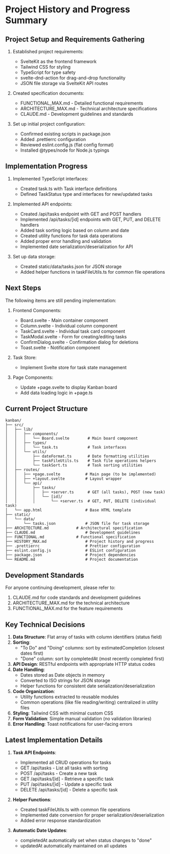 # Project History and Progress Summary

## Project Setup and Requirements Gathering

1. Established project requirements:

   - SvelteKit as the frontend framework
   - Tailwind CSS for styling
   - TypeScript for type safety
   - svelte-dnd-action for drag-and-drop functionality
   - JSON file storage via SvelteKit API routes

2. Created specification documents:

   - FUNCTIONAL_MAX.md - Detailed functional requirements
   - ARCHITECTURE_MAX.md - Technical architecture specifications
   - CLAUDE.md - Development guidelines and standards

3. Set up initial project configuration:
   - Confirmed existing scripts in package.json
   - Added .prettierrc configuration
   - Reviewed eslint.config.js (flat config format)
   - Installed @types/node for Node.js typings

## Implementation Progress

1. Implemented TypeScript interfaces:

   - Created task.ts with Task interface definitions
   - Defined TaskStatus type and interfaces for new/updated tasks

2. Implemented API endpoints:

   - Created /api/tasks endpoint with GET and POST handlers
   - Implemented /api/tasks/[id] endpoints with GET, PUT, and DELETE handlers
   - Added task sorting logic based on column and date
   - Created utility functions for task data operations
   - Added proper error handling and validation
   - Implemented date serialization/deserialization for API

3. Set up data storage:
   - Created static/data/tasks.json for JSON storage
   - Added helper functions in taskFileUtils.ts for common file operations

## Next Steps

The following items are still pending implementation:

1. Frontend Components:

   - Board.svelte - Main container component
   - Column.svelte - Individual column component
   - TaskCard.svelte - Individual task card component
   - TaskModal.svelte - Form for creating/editing tasks
   - ConfirmDialog.svelte - Confirmation dialog for deletions
   - Toast.svelte - Notification component

2. Task Store:

   - Implement Svelte store for task state management

3. Page Components:
   - Update +page.svelte to display Kanban board
   - Add data loading logic in +page.ts

## Current Project Structure

```
kanban/
├── src/
│   ├── lib/
│   │   ├── components/
│   │   │   └── Board.svelte        # Main board component
│   │   ├── types/
│   │   │   └── task.ts             # Task interfaces
│   │   └── utils/
│   │       ├── dateFormat.ts       # Date formatting utilities
│   │       ├── taskFileUtils.ts    # Task file operations helpers
│   │       └── taskSort.ts         # Task sorting utilities
│   ├── routes/
│   │   ├── +page.svelte           # Main page (to be implemented)
│   │   ├── +layout.svelte         # Layout wrapper
│   │   └── api/
│   │       ├── tasks/
│   │       │   ├── +server.ts      # GET (all tasks), POST (new task)
│   │       │   └── [id]/
│   │       │       └── +server.ts  # GET, PUT, DELETE (individual task)
│   └── app.html                   # Base HTML template
├── static/
│   └── data/
│       └── tasks.json             # JSON file for task storage
├── ARCHITECTURE.md            # Architectural specification
├── CLAUDE.md                      # Development guidelines
├── FUNCTIONAL.md              # Functional specification
├── HISTORY_MAX.md                 # Project history and progress
├── .prettierrc                    # Prettier configuration
├── eslint.config.js               # ESLint configuration
├── package.json                   # Project dependencies
└── README.md                      # Project documentation
```

## Development Standards

For anyone continuing development, please refer to:

1. CLAUDE.md for code standards and development guidelines
2. ARCHITECTURE_MAX.md for the technical architecture
3. FUNCTIONAL_MAX.md for the feature requirements

## Key Technical Decisions

1. **Data Structure**: Flat array of tasks with column identifiers (status field)
2. **Sorting**:
   - "To Do" and "Doing" columns: sort by estimatedCompletion (closest dates first)
   - "Done" column: sort by completedAt (most recently completed first)
3. **API Design**: RESTful endpoints with appropriate HTTP status codes
4. **Date Handling**: 
   - Dates stored as Date objects in memory
   - Converted to ISO strings for JSON storage
   - Helper functions for consistent date serialization/deserialization
5. **Code Organization**:
   - Utility functions extracted to reusable modules
   - Common operations (like file reading/writing) centralized in utility files
6. **Styling**: Tailwind CSS with minimal custom CSS
7. **Form Validation**: Simple manual validation (no validation libraries)
8. **Error Handling**: Toast notifications for user-facing errors

## Latest Implementation Details

1. **Task API Endpoints**:
   - Implemented all CRUD operations for tasks
   - GET /api/tasks - List all tasks with sorting
   - POST /api/tasks - Create a new task
   - GET /api/tasks/[id] - Retrieve a specific task
   - PUT /api/tasks/[id] - Update a specific task
   - DELETE /api/tasks/[id] - Delete a specific task

2. **Helper Functions**:
   - Created taskFileUtils.ts with common file operations
   - Implemented date conversion for proper serialization/deserialization
   - Added error response standardization

3. **Automatic Date Updates**:
   - completedAt automatically set when status changes to "done"
   - updatedAt automatically maintained on all updates
